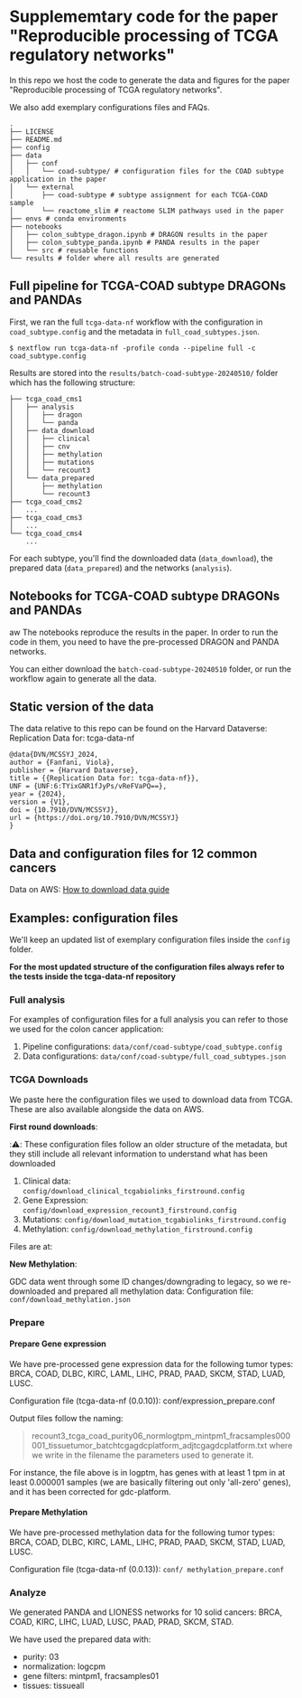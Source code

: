 # Supplememtary code for the paper "Reproducible processing of TCGA regulatory networks"


In this repo we host the code to generate the data and figures for the paper
"Reproducible processing of TCGA regulatory networks". 

We also add exemplary configurations files and FAQs.

```
.
├── LICENSE
├── README.md
├── config
├── data
│   ├── conf
│   │   └── coad-subtype/ # configuration files for the COAD subtype application in the paper
│   └── external
│       ├── coad-subtype # subtype assignment for each TCGA-COAD sample
│       └── reactome_slim # reactome SLIM pathways used in the paper
├── envs # conda environments
├── notebooks
│   ├── colon_subtype_dragon.ipynb # DRAGON results in the paper
│   ├── colon_subtype_panda.ipynb # PANDA results in the paper
│   └── src # reusable functions
└── results # folder where all results are generated
```

## Full pipeline for TCGA-COAD subtype DRAGONs and PANDAs

First, we ran the full `tcga-data-nf` workflow with the configuration in 
`coad_subtype.config` and the metadata in  `full_coad_subtypes.json`.

```
$ nextflow run tcga-data-nf -profile conda --pipeline full -c coad_subtype.config
```

Results are stored into the `results/batch-coad-subtype-20240510/` folder which has the following structure:

```
├── tcga_coad_cms1
│   ├── analysis
│   │   ├── dragon
│   │   └── panda
│   ├── data_download
│   │   ├── clinical
│   │   ├── cnv
│   │   ├── methylation
│   │   ├── mutations
│   │   └── recount3
│   └── data_prepared
│       ├── methylation
│       └── recount3
├── tcga_coad_cms2
│   ...
├── tcga_coad_cms3
│   ...
└── tcga_coad_cms4
    ...
```

For each subtype, you'll find the downloaded data (`data_download`), the prepared data (`data_prepared`) and the
networks (`analysis`).

## Notebooks for TCGA-COAD subtype DRAGONs and PANDAs
aw
The notebooks reproduce the results in the paper. In order to run the code in them, you need to have the pre-processed
DRAGON and PANDA networks. 

You can either download the `batch-coad-subtype-20240510` folder, or run the workflow again to generate all the data. 

## Static version of the data

The data relative to this repo can be found on the 
Harvard Dataverse: Replication Data for: tcga-data-nf

```
@data{DVN/MCSSYJ_2024,
author = {Fanfani, Viola},
publisher = {Harvard Dataverse},
title = {{Replication Data for: tcga-data-nf}},
UNF = {UNF:6:TYixGNR1fJyPs/vReFVaPQ==},
year = {2024},
version = {V1},
doi = {10.7910/DVN/MCSSYJ},
url = {https://doi.org/10.7910/DVN/MCSSYJ}
}
```

## Data and configuration files for 12 common cancers

Data on AWS: 
[How to download data guide](https://github.com/QuackenbushLab/tcga-data-supplement/data/manifests/manifests.md)

## Examples: configuration files

We'll keep an updated list of exemplary configuration files inside the `config` folder.

**For the most updated structure of the configuration files always refer to the tests inside the tcga-data-nf repository**

### Full analysis

For examples of configuration files for a full analysis you can refer to those we used for the colon cancer application:  
1. Pipeline configurations: `data/conf/coad-subtype/coad_subtype.config`
2. Data configurations: `data/conf/coad-subtype/full_coad_subtypes.json`

### TCGA Downloads

We paste here the configuration files we used to download data from TCGA. These are also available alongside the data on
AWS.

**First round downloads**:

::warning:: These configuration files follow an older structure of the metadata, but they still include all relevant
information to understand what has been downloaded

1. Clinical data:  `config/download_clinical_tcgabiolinks_firstround.config`
2. Gene Expression: `config/download_expression_recount3_firstround.config`
3. Mutations: `config/download_mutation_tcgabiolinks_firstround.config`
4. Methylation: `config/download_methylation_firstround.config`

Files are at: 

**New Methylation**:

GDC data went through some ID changes/downgrading to legacy, so we re-downloaded and prepared all methylation data:
Configuration file: `conf/download_methylation.json`


### Prepare

#### Prepare Gene expression

We have pre-processed gene expression data for the following tumor types: BRCA, COAD, DLBC, KIRC, LAML, LIHC, PRAD, PAAD,
SKCM, STAD, LUAD, LUSC.

Configuration file (tcga-data-nf (0.0.10)): conf/expression_prepare.conf


Output files follow the naming:

> recount3_tcga_coad_purity06_normlogtpm_mintpm1_fracsamples000001_tissuetumor_batchtcgagdcplatform_adjtcgagdcplatform.txt
 where we write in the filename the parameters used to generate it. 

For instance, the file above is in logptm, has genes with at least 1 tpm in at least 0.000001 samples (we are basically
filtering out only 'all-zero' genes), and it has been corrected for gdc-platform.


#### Prepare Methylation

We have pre-processed methylation data for the following tumor types: BRCA, COAD, DLBC, KIRC, LAML, LIHC, PRAD, PAAD,
SKCM, STAD, LUAD, LUSC.

Configuration file (tcga-data-nf (0.0.13)): `conf/ methylation_prepare.conf`


### Analyze

We generated PANDA and LIONESS networks for 10 solid cancers: BRCA, COAD, KIRC, LIHC, LUAD, LUSC, PAAD, PRAD, SKCM,
STAD. 

We have used the prepared data with: 
- purity: 03
- normalization: logcpm
- gene filters: mintpm1, fracsamples01
- tissues: tissueall